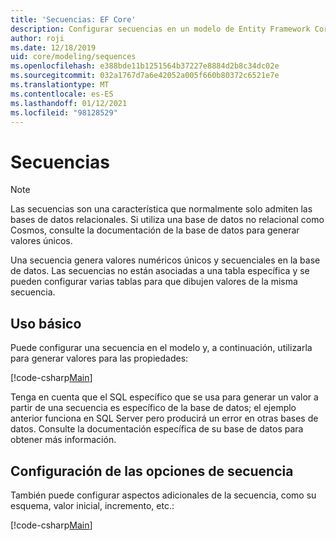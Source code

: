 ```yaml
---
title: 'Secuencias: EF Core'
description: Configurar secuencias en un modelo de Entity Framework Core
author: roji
ms.date: 12/18/2019
uid: core/modeling/sequences
ms.openlocfilehash: e388bde11b1251564b37227e8884d2b8c34dc02e
ms.sourcegitcommit: 032a1767d7a6e42052a005f660b80372c6521e7e
ms.translationtype: MT
ms.contentlocale: es-ES
ms.lasthandoff: 01/12/2021
ms.locfileid: "98128529"
---
```

# <a name="sequences"></a>Secuencias

> [!NOTE]
> Las secuencias son una característica que normalmente solo admiten las bases de datos relacionales. Si utiliza una base de datos no relacional como Cosmos, consulte la documentación de la base de datos para generar valores únicos.

Una secuencia genera valores numéricos únicos y secuenciales en la base de datos. Las secuencias no están asociadas a una tabla específica y se pueden configurar varias tablas para que dibujen valores de la misma secuencia.

## <a name="basic-usage"></a>Uso básico

Puede configurar una secuencia en el modelo y, a continuación, utilizarla para generar valores para las propiedades:

[!code-csharp[Main](../../../samples/core/Modeling/FluentAPI/Sequence.cs?name=Sequence&highlight=3,7)]

Tenga en cuenta que el SQL específico que se usa para generar un valor a partir de una secuencia es específico de la base de datos; el ejemplo anterior funciona en SQL Server pero producirá un error en otras bases de datos. Consulte la documentación específica de su base de datos para obtener más información.

## <a name="configuring-sequence-settings"></a>Configuración de las opciones de secuencia

También puede configurar aspectos adicionales de la secuencia, como su esquema, valor inicial, incremento, etc.:

[!code-csharp[Main](../../../samples/core/Modeling/FluentAPI/SequenceConfiguration.cs?name=SequenceConfiguration&highlight=3-5)]
